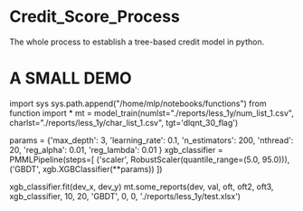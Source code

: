 # Credit_Score_Process
The whole process to establish a tree-based credit model in python.


# A SMALL DEMO 
import sys
sys.path.append("/home/mlp/notebooks/functions")
from function import * 
mt = model_train(numlst="./reports/less_1y/num_list_1.csv", charlst="./reports/less_1y/char_list_1.csv", tgt='dlqnt_30_flag')

params = {'max_depth': 3, 'learning_rate': 0.1, 'n_estimators': 200,
      'nthread': 20, 'reg_alpha': 0.01, 'reg_lambda': 0.01
         }
xgb_classifier = PMMLPipeline(steps=[
                    ('scaler', RobustScaler(quantile_range=(5.0, 95.0))),
                    ('GBDT', xgb.XGBClassifier(**params))
                ])
                
xgb_classifier.fit(dev_x, dev_y)
mt.some_reports(dev, val, oft, oft2, oft3, xgb_classifier, 10, 20, 'GBDT', 0, 0, './reports/less_1y/test.xlsx')
